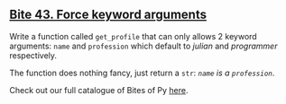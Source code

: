 ## [Bite 43. Force keyword arguments](https://codechalleng.es/bites/43/)

<p>Write a function called <code>get_profile</code> that can only allows 2 keyword arguments: <code>name</code> and <code>profession</code> which default to <i>julian</i> and <i>programmer</i> respectively.</p><p>The function does nothing fancy, just return a <code>str</code>: <i><code>name</code> is a <code>profession</code></i>.</p>

Check out our full catalogue of Bites of Py [here](https://codechalleng.es/bites/catalogue).